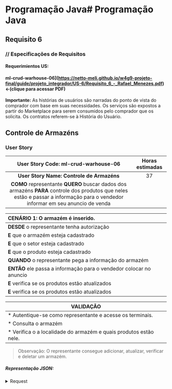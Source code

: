 # Programação Java# Programação Java
## Requisito 6
### // Especificações de Requisitos

#### Requerimientos US:
#### ml-crud-warhouse-06](https://netto-meli.github.io/w4g9-projeto-final/guide/projeto_integrador/US-6/Requisito_6_-_Rafael_Menezes.pdf) <-(clique para acessar PDF)

**Importante:**
As histórias de usuários são narradas do ponto de vista do comprador com base em
suas necessidades. Os serviços são expostos a partir do Marketplace para serem
consumidos pelo comprador que os solicita. Os contratos referem-se à História do Usuário.

## Controle de Armazéns
### User Story


|                                                                       User Story Code: ml-crud-warhouse-06                                                                       | Horas estimadas |
|:--------------------------------------------------------------------------------------------------------------------------------------------------------------------------------:|:---------------:|
|                                                                    **User Story Name: Controle de Armazéns**                                                                     |       37        |
| **COMO** representante **QUERO** buscar dados dos armazéns **PARA** controle dos produtos que neles estão e passar a informação para o vendedor informar em seu anuncio de venda |                 |

| **CENÁRIO 1:** O armazém é inserido.                                |
|:--------------------------------------------------------------------|
| **DESDE** o representante tenha autorização                         |
| **E** que o armazém esteja cadastrado                               |
| **E** que o setor esteja cadastrado                                 |
| **E** que o produto esteja cadastrado                               |
| **QUANDO** o representante pega a informação do armazém             |
| **ENTÃO** ele passa a informação para o vendedor colocar no anuncio |
| **E** verifica se os produtos estão atualizados                     |
| **E** verifica se os produtos estão atualizados                     |


| VALIDAÇÃO                                                         |
|-------------------------------------------------------------------|
| * Autentique-se como representante e acesse os terminais.         | 
| * Consulta o armazém                                              |
| * Verifica o a localidade do armazém e quais produtos estão nele. |

> Observação:
O representante consegue adicionar, atualizar, verificar e deletar um armazém.

##### Representação JSON:
<details><summary>Request</summary><p>

```JSON
{
  "name": "Consulta 1 Armazem",
  "id": "ca189c01-b596-4956-9f6a-73b76683ed65",
  "request": {
    "method": "GET",
    "header": [],
    "url": null
  },
  "response": []
}
```

### Contratos relativos a User Story
| HTTP   | Modelo de URI                           | Descrição                      |  US-code             |
|--------|-----------------------------------------|--------------------------------|----------------------|
| GET    | /api/v1/fresh-products/warehouse        | Procura uma lista de Armazéns. | ml-crud- warhouse-06 |
| POST   | /api/v1/fresh-products/warehouse        | Cadastra um Armazém.           | ml-crud- warhouse-06 |                                                                                                                                                                                                                                                 
| PUT    | /api/v1/fresh-products/warehouse/{{id}} | Atualiza um Armazém pelo Id    | ml-crud- warhouse-06 |
| DELETE | /api/v1/fresh-products/warehouse/{{id}} | Deleta um Armazém pelo Id      | ml-crud- warhouse-06 |

